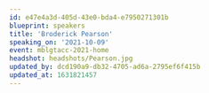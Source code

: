 ```yaml
---
id: e47e4a3d-405d-43e0-bda4-e7950271301b
blueprint: speakers
title: 'Broderick Pearson'
speaking_on: '2021-10-09'
event: mblgtacc-2021-home
headshot: headshots/Pearson.jpg
updated_by: dcd190a9-db32-4705-ad6a-2795ef6f415b
updated_at: 1631821457
---
```

